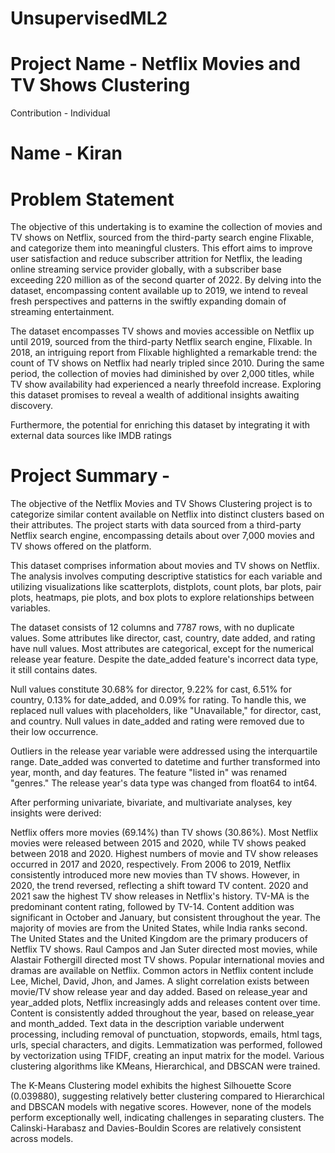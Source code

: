 # UnsupervisedML2

# Project Name - Netflix Movies and TV Shows Clustering

Contribution - Individual

# Name - Kiran


# Problem Statement


The objective of this undertaking is to examine the collection of movies and TV shows on Netflix, sourced from the third-party search engine Flixable, and categorize them into meaningful clusters. This effort aims to improve user satisfaction and reduce subscriber attrition for Netflix, the leading online streaming service provider globally, with a subscriber base exceeding 220 million as of the second quarter of 2022. By delving into the dataset, encompassing content available up to 2019, we intend to reveal fresh perspectives and patterns in the swiftly expanding domain of streaming entertainment.

The dataset encompasses TV shows and movies accessible on Netflix up until 2019, sourced from the third-party Netflix search engine, Flixable. In 2018, an intriguing report from Flixable highlighted a remarkable trend: the count of TV shows on Netflix had nearly tripled since 2010. During the same period, the collection of movies had diminished by over 2,000 titles, while TV show availability had experienced a nearly threefold increase. Exploring this dataset promises to reveal a wealth of additional insights awaiting discovery.

Furthermore, the potential for enriching this dataset by integrating it with external data sources like IMDB ratings

# Project Summary -

The objective of the Netflix Movies and TV Shows Clustering project is to categorize similar content available on Netflix into distinct clusters based on their attributes. The project starts with data sourced from a third-party Netflix search engine, encompassing details about over 7,000 movies and TV shows offered on the platform.

This dataset comprises information about movies and TV shows on Netflix. The analysis involves computing descriptive statistics for each variable and utilizing visualizations like scatterplots, distplots, count plots, bar plots, pair plots, heatmaps, pie plots, and box plots to explore relationships between variables.

The dataset consists of 12 columns and 7787 rows, with no duplicate values. Some attributes like director, cast, country, date added, and rating have null values. Most attributes are categorical, except for the numerical release year feature. Despite the date_added feature's incorrect data type, it still contains dates.

Null values constitute 30.68% for director, 9.22% for cast, 6.51% for country, 0.13% for date_added, and 0.09% for rating. To handle this, we replaced null values with placeholders, like "Unavailable," for director, cast, and country. Null values in date_added and rating were removed due to their low occurrence.

Outliers in the release year variable were addressed using the interquartile range. Date_added was converted to datetime and further transformed into year, month, and day features. The feature "listed in" was renamed "genres." The release year's data type was changed from float64 to int64.

After performing univariate, bivariate, and multivariate analyses, key insights were derived:

Netflix offers more movies (69.14%) than TV shows (30.86%). Most Netflix movies were released between 2015 and 2020, while TV shows peaked between 2018 and 2020. Highest numbers of movie and TV show releases occurred in 2017 and 2020, respectively. From 2006 to 2019, Netflix consistently introduced more new movies than TV shows. However, in 2020, the trend reversed, reflecting a shift toward TV content. 2020 and 2021 saw the highest TV show releases in Netflix's history. TV-MA is the predominant content rating, followed by TV-14. Content addition was significant in October and January, but consistent throughout the year. The majority of movies are from the United States, while India ranks second. The United States and the United Kingdom are the primary producers of Netflix TV shows. Raul Campos and Jan Suter directed most movies, while Alastair Fothergill directed most TV shows. Popular international movies and dramas are available on Netflix. Common actors in Netflix content include Lee, Michel, David, Jhon, and James. A slight correlation exists between movie/TV show release year and day added. Based on release_year and year_added plots, Netflix increasingly adds and releases content over time. Content is consistently added throughout the year, based on release_year and month_added. Text data in the description variable underwent processing, including removal of punctuation, stopwords, emails, html tags, urls, special characters, and digits. Lemmatization was performed, followed by vectorization using TFIDF, creating an input matrix for the model. Various clustering algorithms like KMeans, Hierarchical, and DBSCAN were trained.

The K-Means Clustering model exhibits the highest Silhouette Score (0.039880), suggesting relatively better clustering compared to Hierarchical and DBSCAN models with negative scores. However, none of the models perform exceptionally well, indicating challenges in separating clusters. The Calinski-Harabasz and Davies-Bouldin Scores are relatively consistent across models.



